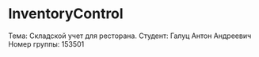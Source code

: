 # InventoryControl

Тема: Складской учет для ресторана.
Студент: Галуц Антон Андреевич
Номер группы: 153501

